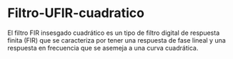 # Filtro-UFIR-cuadratico
El filtro FIR insesgado cuadrático es un tipo de filtro digital de respuesta finita (FIR) que se caracteriza por tener una respuesta de fase lineal y una respuesta en frecuencia que se asemeja a una curva cuadrática.
